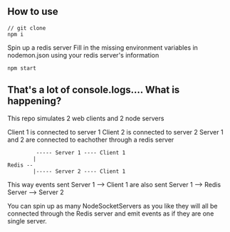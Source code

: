 ## How to use

```
// git clone
npm i
```

Spin up a redis server
Fill in the missing environment variables in nodemon.json using your redis server's information

```
npm start
```

## That's a lot of console.logs.... What is happening?

This repo simulates 2 web clients and 2 node servers

Client 1 is connected to server 1
Client 2 is connected to server 2
Server 1 and 2 are connected to eachother through a redis server

```
         ----- Server 1 ---- Client 1
        |      
Redis --
        |----- Server 2 ---- Client 1
```

This way events sent Server 1 --> Client 1 are also sent Server 1 --> Redis Server --> Server 2

You can spin up as many NodeSocketServers as you like they will all be connected through the Redis server and emit events as if they are one single server.